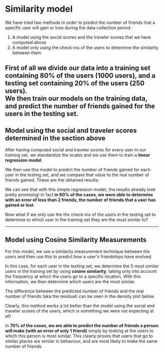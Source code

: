 # Similarity model 

We have tried two methods in order to predict the number of friends that a specific user will gain or lose during the data collection period : 
1. A model using the social scores and the traveler scores that we have computed above  
2. A model only using the check-ins of the users to determine the similarity between them

First of all we divide our data into a training set containing 80% of the users (1000 users), and a testing set containing 20% of the users (250 users).  
We then train our models on the training data, and predict the number of friends gained for the users in the testing set.  
---
## Model using the social and traveler scores determined in the section above

After having computed social and traveler scores for every user in our training set, we standardize the scales and we use them to train a **linear regression model**. 

We then use this model to predict the number of friends gained for each user in the testing set, and we compare that value to the real number of friends gained.
These are the obtained results: 

<INSERT RESIDUAL GRAPH HERE>

We can see that with this simple regression model, the results already look pretty promising! In fact **in 60% of the cases, we were able to determine with an error of less than 2 friends, the number of friends that a user has gained or lost**. 

Now what if we only use the the check-ins of the users in the testing set to determine to which user in the training set they are the most similar to? 

---
## Model using Cosine Similarity Measurements

For this model, we use a similarity measurement technique between the users and then use this to predict how a user's friendships have evolved.

In this case, for each user in the testing set, we determine the 5 most similar users in the training set by using **cosine similarity**, taking only into account the frequency at which the users go to a specific location. With this information, we then determine which users are the most similar. 

The difference between the predicted number of friends and the real number of friends (aka the residual) can be seen in the density plot below. 

<INSERT RESIDUAL GRAPH HERE>

Clearly, this method works a lot better than the model using the social and traveler scores of the users, which is something we were not expecting at all!

In **70% of the cases, we are able to predict the number of friends a person will make (with an error of only 1 friend)** simply by looking at the users to which this person is most similar. This clearly proves that users that go to similar places are similar in behaviour, and are most likely to make the same number of friends. 



